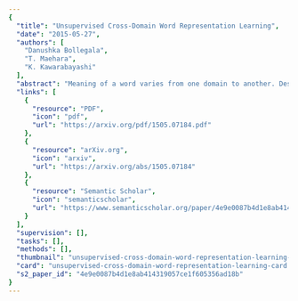 ```yaml
---
{
  "title": "Unsupervised Cross-Domain Word Representation Learning",
  "date": "2015-05-27",
  "authors": [
    "Danushka Bollegala",
    "T. Maehara",
    "K. Kawarabayashi"
  ],
  "abstract": "Meaning of a word varies from one domain to another. Despite this important domain dependence in word semantics, existing word representation learning methods are bound to a single domain. Given a pair of \\emph{source}-\\emph{target} domains, we propose an unsupervised method for learning domain-specific word representations that accurately capture the domain-specific aspects of word semantics. First, we select a subset of frequent words that occur in both domains as \\emph{pivots}. Next, we optimize an objective function that enforces two constraints: (a) for both source and target domain documents, pivots that appear in a document must accurately predict the co-occurring non-pivots, and (b) word representations learnt for pivots must be similar in the two domains. Moreover, we propose a method to perform domain adaptation using the learnt word representations. Our proposed method significantly outperforms competitive baselines including the state-of-the-art domain-insensitive word representations, and reports best sentiment classification accuracies for all domain-pairs in a benchmark dataset.",
  "links": [
    {
      "resource": "PDF",
      "icon": "pdf",
      "url": "https://arxiv.org/pdf/1505.07184.pdf"
    },
    {
      "resource": "arXiv.org",
      "icon": "arxiv",
      "url": "https://arxiv.org/abs/1505.07184"
    },
    {
      "resource": "Semantic Scholar",
      "icon": "semanticscholar",
      "url": "https://www.semanticscholar.org/paper/4e9e0087b4d1e8ab414319057ce1f605356ad18b"
    }
  ],
  "supervision": [],
  "tasks": [],
  "methods": [],
  "thumbnail": "unsupervised-cross-domain-word-representation-learning-thumb.jpg",
  "card": "unsupervised-cross-domain-word-representation-learning-card.jpg",
  "s2_paper_id": "4e9e0087b4d1e8ab414319057ce1f605356ad18b"
}
---
```


